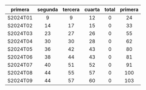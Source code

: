 |  primera  |  segunda  |  tercera  |  cuarta  |  total  |  primera  |
|:---------:|:---------:|:---------:|:--------:|:-------:|:---------:|
| S2024T01  |     9     |     9     |    12    |    0    |    24     |
| S2024T02  |    14     |    17     |    15    |    0    |    33     |
| S2024T03  |    23     |    27     |    26    |    0    |    55     |
| S2024T04  |    30     |    30     |    28    |    0    |    62     |
| S2024T05  |    36     |    42     |    43    |    0    |    80     |
| S2024T06  |    38     |    44     |    43    |    0    |    81     |
| S2024T07  |    40     |    51     |    52    |    0    |    91     |
| S2024T08  |    44     |    55     |    57    |    0    |    100    |
| S2024T09  |    44     |    57     |    60    |    0    |    103    |